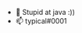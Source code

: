 - 👋 Stupid at java :))
- 📫 typical#0001

<!--
**JekoTC/JekoTC** 

###- 🔭 I’m currently working on 2B4S Minecraft Server
###- 🌱 I’m currently learning Java
###- 🤔 I’m looking for help with nothing


### Stats
<div align="center">
  <img height="180em" src="https://github-readme-stats.vercel.app/api?username=JekoTC&count_private=true&show_icons=true&theme=dark" />
  <img height="180em" src="https://github-readme-stats.vercel.app/api/top-langs/?username=JekoTC&theme=dark&layout=compact&langs_count=6" />
</div>

